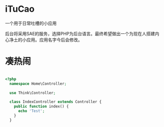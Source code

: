 # iTuCao
<p>一个用于日常吐槽的小应用</p>
<p>后台将采用SAE的服务，选择PHP为后台语言。最终希望做出一个为现在人搭建内心净土的小应用。应用名字今后会修改。</p>



# 凑热闹
<p></p>


```php

<?php
  namespace Home\Controller;
  
  use Think\Controller;
  
  class IndexController extends Controller {
    public function index() {
      echo 'Test';
    }
  }

```
